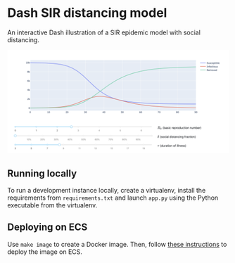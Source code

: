 # Dash SIR distancing model

An interactive Dash illustration of a SIR epidemic model with social distancing.

![Sample output SIR plot](https://raw.githubusercontent.com/chrisvoncsefalvay/dash-sir-interactive-model/master/Screenshot%202020-07-24%20at%201.15.05%20PM.png)

## Running locally

To run a development instance locally, create a virtualenv, install the 
requirements from `requirements.txt` and launch `app.py` using the 
Python executable from the virtualenv.

## Deploying on ECS

Use `make image` to create a Docker image. Then, follow [these 
instructions](https://www.chrisvoncsefalvay.com/2019/08/28/deploying-dash-on-amazon-ecs/) 
to deploy the image on ECS.
